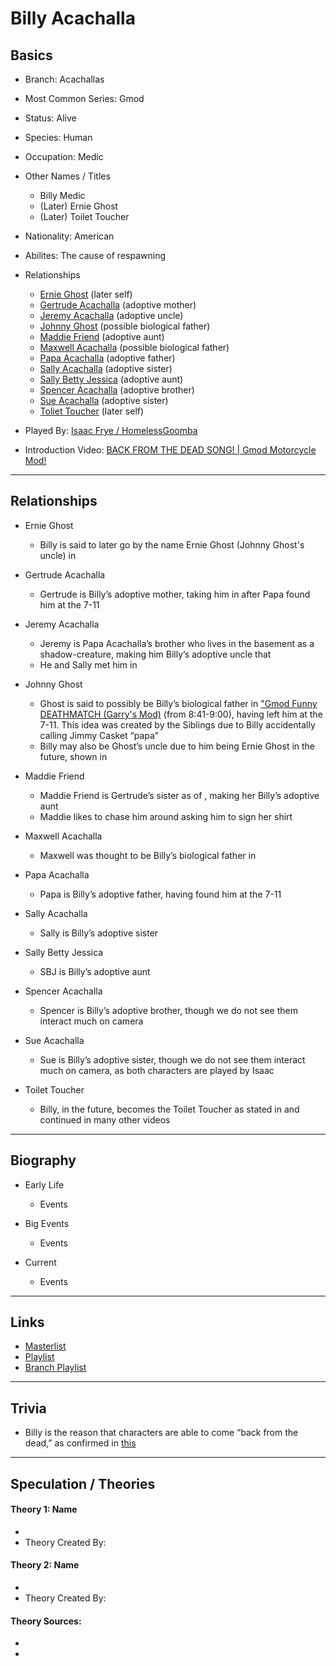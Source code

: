 # Billy Acachalla

## Basics
- Branch: Acachallas  

- Most Common Series: Gmod  

- Status: Alive  

- Species: Human  

- Occupation: Medic  

- Other Names / Titles
    - Billy Medic
    - \(Later) Ernie Ghost
    - \(Later) Toilet Toucher  

- Nationality: American  

- Abilites: The cause of respawning

- Relationships  
    - [Ernie Ghost]()           \(later self)
    - [Gertrude Acachalla]()    \(adoptive mother)
    - [Jeremy Acachalla]()      \(adoptive uncle)
    - [Johnny Ghost]()          \(possible biological father)
    - [Maddie Friend]()         \(adoptive aunt)
    - [Maxwell Acachalla]()     \(possible biological father)
    - [Papa Acachalla]()        \(adoptive father)
    - [Sally Acachalla]()       \(adoptive sister)
    - [Sally Betty Jessica]()   \(adoptive aunt)
    - [Spencer Acachalla]()     \(adoptive brother)
    - [Sue Acachalla]()         \(adoptive sister)
    - [Toliet Toucher]()        \(later self)  

- Played By: [Isaac Frye / HomelessGoomba]()  

- Introduction Video: [BACK FROM THE DEAD SONG! | Gmod Motorcycle Mod!](https://youtu.be/gNREBUzmn98)
----
## Relationships
- Ernie Ghost
    - Billy is said to later go by the name Ernie Ghost \(Johnny Ghost's uncle) in []()

- Gertrude Acachalla
    - Gertrude is Billy’s adoptive mother, taking him in after Papa found him at the 7-11  

- Jeremy Acachalla
    - Jeremy is Papa Acachalla’s brother who lives in the basement as a shadow-creature, making him Billy’s adoptive uncle that
    - He and Sally met him in []()  

- Johnny Ghost
    - Ghost is said to possibly be Billy’s biological father in ["Gmod Funny DEATHMATCH \(Garry's Mod)](https://www.youtube.com/watch?v=U49KwBKPgP0) \(from 8:41-9:00), having left him at the 7-11. This idea was created by the Siblings due to Billy accidentally calling Jimmy Casket “papa”
    - Billy may also be Ghost’s uncle due to him being Ernie Ghost in the future, shown in []()  

- Maddie Friend
    - Maddie Friend is Gertrude’s sister as of [](), making her Billy’s adoptive aunt
    - Maddie likes to chase him around asking him to sign her shirt  

- Maxwell Acachalla
    - Maxwell was thought to be Billy’s biological father in []()  

- Papa Acachalla
    - Papa is Billy’s adoptive father, having found him at the 7-11  

- Sally Acachalla
    - Sally is Billy’s adoptive sister  

- Sally Betty Jessica
    - SBJ is Billy’s adoptive aunt  

- Spencer Acachalla
    - Spencer is Billy’s adoptive brother, though we do not see them interact much on camera  

- Sue Acachalla
    - Sue is Billy’s adoptive sister, though we do not see them interact much on camera, as both characters are played by Isaac

- Toilet Toucher
    - Billy, in the future, becomes the Toilet Toucher as stated in []() and continued in many other videos
----
## Biography
- Early Life
    - Events  

- Big Events
    - Events  

- Current
    - Events
----
## Links
- [Masterlist]()
- [Playlist](https://www.youtube.com/playlist?list=PLwljWXtmIKiSAvbZSohU1e8OHren0ot6z)
- [Branch Playlist](https://www.youtube.com/playlist?list=PLwljWXtmIKiQ5Ycwlaq_kqvVdqgkROIdP)
----  
## Trivia
- Billy is the reason that characters are able to come “back from the dead,” as confirmed in [this]()

----
## Speculation / Theories
#### Theory 1: Name
- 
- Theory Created By: 

#### Theory 2: Name
- 
- Theory Created By: 

#### Theory Sources: 
- []()
- []()